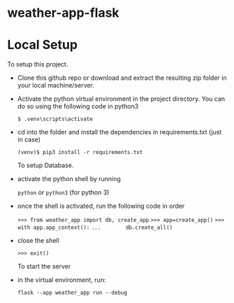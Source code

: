 # weather-app-flask

# Local Setup

To setup this project.

- Clone this github repo or download and extract the resulting zip folder in your local machine/server.
- Activate the python virtual environment in the project directory. You can do so using the following code in python3

  `$ .venv\scripts\activate`

- cd into the folder and install the dependencies in requirements.txt (just in case)

  `(venv)$ pip3 install -r requirements.txt`

  To setup Database.

- activate the python shell by running

  `python`
  or
  `python3` (for python 3)

- once the shell is activated, run the following code in order

  `>>> from weather_app import db, create_app`
  `>>> app=create_app()`
  `>>> with app.app_context():`
  `...        db.create_all()`

- close the shell

  `>>> exit()`

  To start the server

- in the virtual environment, run:

  `flask --app weather_app run --debug`

